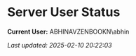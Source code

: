 ﻿# Server User Status

**Current User:** ABHINAVZENBOOKN\abhin

_Last updated: 2025-02-10 20:22:03_
